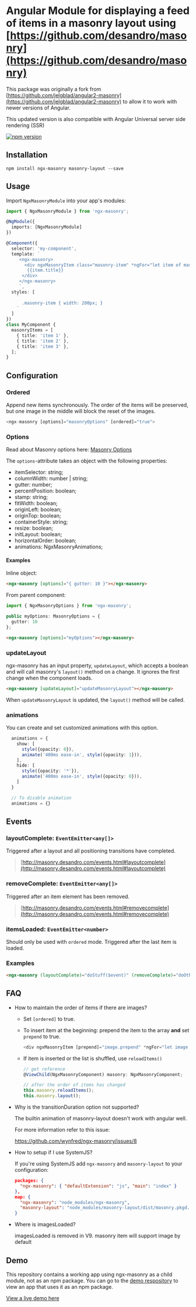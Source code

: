 # Angular Module for displaying a feed of items in a masonry layout using [https://github.com/desandro/masonry](https://github.com/desandro/masonry)

This package was originally a fork from [https://github.com/jelgblad/angular2-masonry](https://github.com/jelgblad/angular2-masonry) to allow it to work with newer versions of Angular.

This updated version is also compatible with Angular Universal server side rendering (SSR)

[![npm version](https://badge.fury.io/js/ngx-masonry.svg)](https://www.npmjs.com/package/ngx-masonry)

## Installation

`npm install ngx-masonry masonry-layout --save`

## Usage

Import `NgxMasonryModule` into your app's modules:

```typescript
import { NgxMasonryModule } from 'ngx-masonry';

@NgModule({
  imports: [NgxMasonryModule]
})
```

```typescript
@Component({
  selector: 'my-component',
  template: `
     <ngx-masonry>
       <div ngxMasonryItem class="masonry-item" *ngFor="let item of masonryItems">
        {{item.title}}
      </div>
     </ngx-masonry>
     `,
  styles: [
    `
      .masonry-item { width: 200px; }
    `
  ]
})
class MyComponent {
  masonryItems = [
    { title: 'item 1' },
    { title: 'item 2' },
    { title: 'item 3' },
  ];
}
```

## Configuration

### Ordered

Append new items synchronously. The order of the items will be preserved, but one image in the middle will block the reset of the images.

```typescript
<ngx-masonry [options]="masonryOptions" [ordered]="true">
```

### Options

Read about Masonry options here: [Masonry Options](http://masonry.desandro.com/options.html)

The `options`-attribute takes an object with the following properties:

* itemSelector: string;
* columnWidth: number | string;
* gutter: number;
* percentPosition: boolean;
* stamp: string;
* fitWidth: boolean;
* originLeft: boolean;
* originTop: boolean;
* containerStyle: string;
* resize: boolean;
* initLayout: boolean;
* horizontalOrder: boolean;
* animations: NgxMasonryAnimations;

#### Examples

Inline object:

```html
<ngx-masonry [options]="{ gutter: 10 }"></ngx-masonry>
```

From parent component:

```typescript
import { NgxMasonryOptions } from 'ngx-masonry';

public myOptions: MasonryOptions = {
  gutter: 10
};
```

```html
<ngx-masonry [options]="myOptions"></ngx-masonry>
```

### updateLayout

ngx-masonry has an input property, `updateLayout`, which accepts a boolean and will call masonry's `layout()` method on a change. It ignores the first change when the component loads.

```html
<ngx-masonry [updateLayout]="updateMasonryLayout"></ngx-masonry>
```

When `updateMasonryLayout` is updated, the `layout()` method will be called.

### animations

You can create and set customized animations with this option.

```typescript
  animations = {
    show: [
      style({opacity: 0}),
      animate('400ms ease-in', style({opacity: 1})),
    ],
    hide: [
      style({opacity: '*'}),
      animate('400ms ease-in', style({opacity: 0})),
    ]
  }

  // To disable animation
  animations = {}
```

## Events

### layoutComplete: `EventEmitter<any[]>`

Triggered after a layout and all positioning transitions have completed.

> [http://masonry.desandro.com/events.html#layoutcomplete](http://masonry.desandro.com/events.html#layoutcomplete)

### removeComplete: `EventEmitter<any[]>`

Triggered after an item element has been removed.

> [http://masonry.desandro.com/events.html#removecomplete](http://masonry.desandro.com/events.html#removecomplete)

### itemsLoaded: `EventEmitter<number>`

Should only be used with `ordered` mode. Triggered after the last item is loaded.

### Examples

```html
<ngx-masonry (layoutComplete)="doStuff($event)" (removeComplete)="doOtherStuff($event)"></ngx-masonry>
```

## FAQ

* How to maintain the order of items if there are images?

  * Set `[ordered]` to true.
  * To insert item at the beginning: prepend the item to the array **and** set `prepend` to true.

    ```typescript
    <div ngxMasonryItem [prepend]="image.prepend" *ngFor="let image of masonryImages">
    ```

  * If item is inserted or the list is shuffled, use `reloadItems()`

    ```typescript
    // get reference
    @ViewChild(NgxMasonryComponent) masonry: NgxMasonryComponent;

    // after the order of items has changed
    this.masonry.reloadItems();
    this.masonry.layout();
    ```

* Why is the transitionDuration option not supported?

  The builtin animation of masonry-layout doesn't work with angular well.

  For more information refer to this issue:

  https://github.com/wynfred/ngx-masonry/issues/8

* How to setup if I use SystemJS?

  If you're using SystemJS add `ngx-masonry` and `masonry-layout` to your configuration:

  ```json
  packages: {
    "ngx-masonry": { "defaultExtension": "js", "main": "index" }
  },
  map: {
    "ngx-masonry": "node_modules/ngx-masonry",
    "masonry-layout": "node_modules/masonry-layout/dist/masonry.pkgd.js"
  }
  ```

* Where is imagesLoaded?

  imagesLoaded is removed in V9. masonry item will support image by default

## Demo

This repository contains a working app using ngx-masonry as a child module, not as an npm package. You can go to the [demo respository](https://github.com/wynfred/ngx-masonry-demo) to view an app that uses it as an npm package.

[View a live demo here](https://ngx-masonry-demo.herokuapp.com/)
